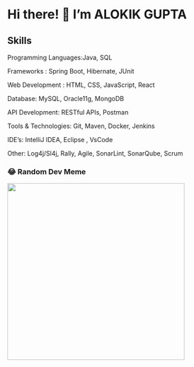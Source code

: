 # Hi there! 👋 I’m ALOKIK GUPTA

## Skills
Programming Languages:Java, SQL

Frameworks : Spring Boot, Hibernate, JUnit

Web Development : HTML, CSS, JavaScript, React

Database: MySQL, Oracle11g, MongoDB

API Development: RESTful APIs, Postman

Tools & Technologies: Git, Maven, Docker, Jenkins

IDE’s: IntelliJ IDEA, Eclipse , VsCode

Other: Log4j/Sl4j, Rally, Agile, SonarLint, SonarQube, Scrum

### 😂 Random Dev Meme

<img src='https://randommeme-five.vercel.app/' style="height: 400px;"/>


